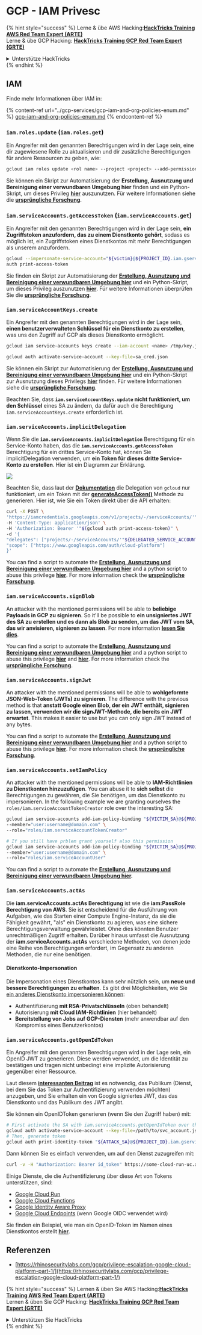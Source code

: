 # GCP - IAM Privesc

{% hint style="success" %}
Lerne & übe AWS Hacking:<img src="../../../.gitbook/assets/image (1).png" alt="" data-size="line">[**HackTricks Training AWS Red Team Expert (ARTE)**](https://training.hacktricks.xyz/courses/arte)<img src="../../../.gitbook/assets/image (1).png" alt="" data-size="line">\
Lerne & übe GCP Hacking: <img src="../../../.gitbook/assets/image (2).png" alt="" data-size="line">[**HackTricks Training GCP Red Team Expert (GRTE)**<img src="../../../.gitbook/assets/image (2).png" alt="" data-size="line">](https://training.hacktricks.xyz/courses/grte)

<details>

<summary>Unterstütze HackTricks</summary>

* Überprüfe die [**Abonnementpläne**](https://github.com/sponsors/carlospolop)!
* **Tritt der** 💬 [**Discord-Gruppe**](https://discord.gg/hRep4RUj7f) oder der [**Telegram-Gruppe**](https://t.me/peass) bei oder **folge** uns auf **Twitter** 🐦 [**@hacktricks\_live**](https://twitter.com/hacktricks\_live)**.**
* **Teile Hacking-Tricks, indem du PRs zu den** [**HackTricks**](https://github.com/carlospolop/hacktricks) und [**HackTricks Cloud**](https://github.com/carlospolop/hacktricks-cloud) GitHub-Repos einreichst.

</details>
{% endhint %}

## IAM

Finde mehr Informationen über IAM in:

{% content-ref url="../gcp-services/gcp-iam-and-org-policies-enum.md" %}
[gcp-iam-and-org-policies-enum.md](../gcp-services/gcp-iam-and-org-policies-enum.md)
{% endcontent-ref %}

### `iam.roles.update` (`iam.roles.get`)

Ein Angreifer mit den genannten Berechtigungen wird in der Lage sein, eine dir zugewiesene Rolle zu aktualisieren und dir zusätzliche Berechtigungen für andere Ressourcen zu geben, wie:
```bash
gcloud iam roles update <rol name> --project <project> --add-permissions <permission>
```
Sie können ein Skript zur Automatisierung der **Erstellung, Ausnutzung und Bereinigung einer verwundbaren Umgebung hier** finden und ein Python-Skript, um dieses Privileg [**hier**](https://github.com/RhinoSecurityLabs/GCP-IAM-Privilege-Escalation/blob/master/ExploitScripts/iam.roles.update.py) auszunutzen. Für weitere Informationen siehe die [**ursprüngliche Forschung**](https://rhinosecuritylabs.com/gcp/privilege-escalation-google-cloud-platform-part-1/).

### `iam.serviceAccounts.getAccessToken` (`iam.serviceAccounts.get`)

Ein Angreifer mit den genannten Berechtigungen wird in der Lage sein, **ein Zugriffstoken anzufordern, das zu einem Dienstkonto gehört**, sodass es möglich ist, ein Zugriffstoken eines Dienstkontos mit mehr Berechtigungen als unserem anzufordern.
```bash
gcloud --impersonate-service-account="${victim}@${PROJECT_ID}.iam.gserviceaccount.com" \
auth print-access-token
```
Sie finden ein Skript zur Automatisierung der [**Erstellung, Ausnutzung und Bereinigung einer verwundbaren Umgebung hier**](https://github.com/carlospolop/gcp\_privesc\_scripts/blob/main/tests/4-iam.serviceAccounts.getAccessToken.sh) und ein Python-Skript, um dieses Privileg auszunutzen [**hier**](https://github.com/RhinoSecurityLabs/GCP-IAM-Privilege-Escalation/blob/master/ExploitScripts/iam.serviceAccounts.getAccessToken.py). Für weitere Informationen überprüfen Sie die [**ursprüngliche Forschung**](https://rhinosecuritylabs.com/gcp/privilege-escalation-google-cloud-platform-part-1/).

### `iam.serviceAccountKeys.create`

Ein Angreifer mit den genannten Berechtigungen wird in der Lage sein, **einen benutzerverwalteten Schlüssel für ein Dienstkonto zu erstellen**, was uns den Zugriff auf GCP als dieses Dienstkonto ermöglicht.
```bash
gcloud iam service-accounts keys create --iam-account <name> /tmp/key.json

gcloud auth activate-service-account --key-file=sa_cred.json
```
Sie können ein Skript zur Automatisierung der [**Erstellung, Ausnutzung und Bereinigung einer verwundbaren Umgebung hier**](https://github.com/carlospolop/gcp\_privesc\_scripts/blob/main/tests/3-iam.serviceAccountKeys.create.sh) und ein Python-Skript zur Ausnutzung dieses Privilegs [**hier**](https://github.com/RhinoSecurityLabs/GCP-IAM-Privilege-Escalation/blob/master/ExploitScripts/iam.serviceAccountKeys.create.py) finden. Für weitere Informationen siehe die [**ursprüngliche Forschung**](https://rhinosecuritylabs.com/gcp/privilege-escalation-google-cloud-platform-part-1/).

Beachten Sie, dass **`iam.serviceAccountKeys.update` nicht funktioniert, um den Schlüssel** eines SA zu ändern, da dafür auch die Berechtigung `iam.serviceAccountKeys.create` erforderlich ist.

### `iam.serviceAccounts.implicitDelegation`

Wenn Sie die **`iam.serviceAccounts.implicitDelegation`** Berechtigung für ein Service-Konto haben, das die **`iam.serviceAccounts.getAccessToken`** Berechtigung für ein drittes Service-Konto hat, können Sie implicitDelegation verwenden, um **ein Token für dieses dritte Service-Konto zu erstellen**. Hier ist ein Diagramm zur Erklärung.

![](https://rhinosecuritylabs.com/wp-content/uploads/2020/04/image2-500x493.png)

Beachten Sie, dass laut der [**Dokumentation**](https://cloud.google.com/iam/docs/understanding-service-accounts) die Delegation von `gcloud` nur funktioniert, um ein Token mit der [**generateAccessToken()**](https://cloud.google.com/iam/credentials/reference/rest/v1/projects.serviceAccounts/generateAccessToken) Methode zu generieren. Hier ist, wie Sie ein Token direkt über die API erhalten:
```bash
curl -X POST \
'https://iamcredentials.googleapis.com/v1/projects/-/serviceAccounts/'"${TARGET_SERVICE_ACCOUNT}"':generateAccessToken' \
-H 'Content-Type: application/json' \
-H 'Authorization: Bearer '"$(gcloud auth print-access-token)" \
-d '{
"delegates": ["projects/-/serviceAccounts/'"${DELEGATED_SERVICE_ACCOUNT}"'"],
"scope": ["https://www.googleapis.com/auth/cloud-platform"]
}'
```
You can find a script to automate the [**Erstellung, Ausnutzung und Bereinigung einer verwundbaren Umgebung hier**](https://github.com/carlospolop/gcp\_privesc\_scripts/blob/main/tests/5-iam.serviceAccounts.implicitDelegation.sh) and a python script to abuse this privilege [**hier**](https://github.com/RhinoSecurityLabs/GCP-IAM-Privilege-Escalation/blob/master/ExploitScripts/iam.serviceAccounts.implicitDelegation.py). For more information check the [**ursprüngliche Forschung**](https://rhinosecuritylabs.com/gcp/privilege-escalation-google-cloud-platform-part-1/).

### `iam.serviceAccounts.signBlob`

An attacker with the mentioned permissions will be able to **beliebige Payloads in GCP zu signieren**. So it'll be possible to **ein unsigniertes JWT des SA zu erstellen und es dann als Blob zu senden, um das JWT vom SA, das wir anvisieren, signieren zu lassen**. For more information [**lesen Sie dies**](https://medium.com/google-cloud/using-serviceaccountactor-iam-role-for-account-impersonation-on-google-cloud-platform-a9e7118480ed).

You can find a script to automate the [**Erstellung, Ausnutzung und Bereinigung einer verwundbaren Umgebung hier**](https://github.com/carlospolop/gcp\_privesc\_scripts/blob/main/tests/6-iam.serviceAccounts.signBlob.sh) and a python script to abuse this privilege [**hier**](https://github.com/RhinoSecurityLabs/GCP-IAM-Privilege-Escalation/blob/master/ExploitScripts/iam.serviceAccounts.signBlob-accessToken.py) and [**hier**](https://github.com/RhinoSecurityLabs/GCP-IAM-Privilege-Escalation/blob/master/ExploitScripts/iam.serviceAccounts.signBlob-gcsSignedUrl.py). For more information check the [**ursprüngliche Forschung**](https://rhinosecuritylabs.com/gcp/privilege-escalation-google-cloud-platform-part-1/).

### `iam.serviceAccounts.signJwt`

An attacker with the mentioned permissions will be able to **wohlgeformte JSON-Web-Token (JWTs) zu signieren**. The difference with the previous method is that **anstatt Google einen Blob, der ein JWT enthält, signieren zu lassen, verwenden wir die signJWT-Methode, die bereits ein JWT erwartet**. This makes it easier to use but you can only sign JWT instead of any bytes.

You can find a script to automate the [**Erstellung, Ausnutzung und Bereinigung einer verwundbaren Umgebung hier**](https://github.com/carlospolop/gcp\_privesc\_scripts/blob/main/tests/7-iam.serviceAccounts.signJWT.sh) and a python script to abuse this privilege [**hier**](https://github.com/RhinoSecurityLabs/GCP-IAM-Privilege-Escalation/blob/master/ExploitScripts/iam.serviceAccounts.signJWT.py). For more information check the [**ursprüngliche Forschung**](https://rhinosecuritylabs.com/gcp/privilege-escalation-google-cloud-platform-part-1/).

### `iam.serviceAccounts.setIamPolicy` <a href="#iam.serviceaccounts.setiampolicy" id="iam.serviceaccounts.setiampolicy"></a>

An attacker with the mentioned permissions will be able to **IAM-Richtlinien zu Dienstkonten hinzuzufügen**. You can abuse it to **sich selbst** die Berechtigungen zu gewähren, die Sie benötigen, um das Dienstkonto zu impersonieren. In the following example we are granting ourselves the `roles/iam.serviceAccountTokenCreator` role over the interesting SA:
```bash
gcloud iam service-accounts add-iam-policy-binding "${VICTIM_SA}@${PROJECT_ID}.iam.gserviceaccount.com" \
--member="user:username@domain.com" \
--role="roles/iam.serviceAccountTokenCreator"

# If you still have prblem grant yourself also this permission
gcloud iam service-accounts add-iam-policy-binding "${VICTIM_SA}@${PROJECT_ID}.iam.gserviceaccount.com" \ \
--member="user:username@domain.com" \
--role="roles/iam.serviceAccountUser"
```
You can find a script to automate the [**Erstellung, Ausnutzung und Bereinigung einer verwundbaren Umgebung hier**](https://github.com/carlospolop/gcp\_privesc\_scripts/blob/main/tests/d-iam.serviceAccounts.setIamPolicy.sh)**.**

### `iam.serviceAccounts.actAs`

Die **iam.serviceAccounts.actAs Berechtigung** ist wie die **iam:PassRole Berechtigung von AWS**. Sie ist entscheidend für die Ausführung von Aufgaben, wie das Starten einer Compute Engine-Instanz, da sie die Fähigkeit gewährt, "als" ein Dienstkonto zu agieren, was eine sichere Berechtigungsverwaltung gewährleistet. Ohne dies könnten Benutzer unrechtmäßigen Zugriff erhalten. Darüber hinaus umfasst die Ausnutzung der **iam.serviceAccounts.actAs** verschiedene Methoden, von denen jede eine Reihe von Berechtigungen erfordert, im Gegensatz zu anderen Methoden, die nur eine benötigen.

#### Dienstkonto-Impersonation <a href="#service-account-impersonation" id="service-account-impersonation"></a>

Die Impersonation eines Dienstkontos kann sehr nützlich sein, um **neue und bessere Berechtigungen zu erhalten**. Es gibt drei Möglichkeiten, wie Sie [ein anderes Dienstkonto impersonieren können](https://cloud.google.com/iam/docs/understanding-service-accounts#impersonating\_a\_service\_account):

* Authentifizierung **mit RSA-Privatschlüsseln** (oben behandelt)
* Autorisierung **mit Cloud IAM-Richtlinien** (hier behandelt)
* **Bereitstellung von Jobs auf GCP-Diensten** (mehr anwendbar auf den Kompromiss eines Benutzerkontos)

### `iam.serviceAccounts.getOpenIdToken`

Ein Angreifer mit den genannten Berechtigungen wird in der Lage sein, ein OpenID JWT zu generieren. Diese werden verwendet, um die Identität zu bestätigen und tragen nicht unbedingt eine implizite Autorisierung gegenüber einer Ressource.

Laut diesem [**interessanten Beitrag**](https://medium.com/google-cloud/authenticating-using-google-openid-connect-tokens-e7675051213b) ist es notwendig, das Publikum (Dienst, bei dem Sie das Token zur Authentifizierung verwenden möchten) anzugeben, und Sie erhalten ein von Google signiertes JWT, das das Dienstkonto und das Publikum des JWT angibt.

Sie können ein OpenIDToken generieren (wenn Sie den Zugriff haben) mit:
```bash
# First activate the SA with iam.serviceAccounts.getOpenIdToken over the other SA
gcloud auth activate-service-account --key-file=/path/to/svc_account.json
# Then, generate token
gcloud auth print-identity-token "${ATTACK_SA}@${PROJECT_ID}.iam.gserviceaccount.com" --audiences=https://example.com
```
Dann können Sie es einfach verwenden, um auf den Dienst zuzugreifen mit:
```bash
curl -v -H "Authorization: Bearer id_token" https://some-cloud-run-uc.a.run.app
```
Einige Dienste, die die Authentifizierung über diese Art von Tokens unterstützen, sind:

* [Google Cloud Run](https://cloud.google.com/run/)
* [Google Cloud Functions](https://cloud.google.com/functions/docs/)
* [Google Identity Aware Proxy](https://cloud.google.com/iap/docs/authentication-howto)
* [Google Cloud Endpoints](https://cloud.google.com/endpoints/docs/openapi/authenticating-users-google-id) (wenn Google OIDC verwendet wird)

Sie finden ein Beispiel, wie man ein OpenID-Token im Namen eines Dienstkontos erstellt [**hier**](https://github.com/carlospolop-forks/GCP-IAM-Privilege-Escalation/blob/master/ExploitScripts/iam.serviceAccounts.getOpenIdToken.py).

## Referenzen

* [https://rhinosecuritylabs.com/gcp/privilege-escalation-google-cloud-platform-part-1/](https://rhinosecuritylabs.com/gcp/privilege-escalation-google-cloud-platform-part-1/)

{% hint style="success" %}
Lernen & üben Sie AWS Hacking:<img src="../../../.gitbook/assets/image (1).png" alt="" data-size="line">[**HackTricks Training AWS Red Team Expert (ARTE)**](https://training.hacktricks.xyz/courses/arte)<img src="../../../.gitbook/assets/image (1).png" alt="" data-size="line">\
Lernen & üben Sie GCP Hacking: <img src="../../../.gitbook/assets/image (2).png" alt="" data-size="line">[**HackTricks Training GCP Red Team Expert (GRTE)**<img src="../../../.gitbook/assets/image (2).png" alt="" data-size="line">](https://training.hacktricks.xyz/courses/grte)

<details>

<summary>Unterstützen Sie HackTricks</summary>

* Überprüfen Sie die [**Abonnementpläne**](https://github.com/sponsors/carlospolop)!
* **Treten Sie der** 💬 [**Discord-Gruppe**](https://discord.gg/hRep4RUj7f) oder der [**Telegram-Gruppe**](https://t.me/peass) bei oder **folgen** Sie uns auf **Twitter** 🐦 [**@hacktricks\_live**](https://twitter.com/hacktricks\_live)**.**
* **Teilen Sie Hacking-Tricks, indem Sie PRs an die** [**HackTricks**](https://github.com/carlospolop/hacktricks) und [**HackTricks Cloud**](https://github.com/carlospolop/hacktricks-cloud) GitHub-Repos senden.

</details>
{% endhint %}
